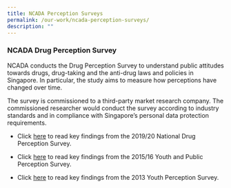 ```yaml
---
title: NCADA Perception Surveys
permalink: /our-work/ncada-perception-surveys/
description: ""
---
```

### NCADA Drug Perception Survey

NCADA conducts the Drug Perception Survey to understand public attitudes towards drugs, drug-taking and the anti-drug laws and policies in Singapore. In particular, the study aims to measure how perceptions have changed over time. 

The survey is commissioned to a third-party market research company. The commissioned
researcher would conduct the survey according to industry standards and in compliance
with Singapore’s personal data protection requirements.

* Click [here](https://drive.google.com/file/d/1VWy56iwIgDVyKOBpZdwX-lXThTe5wv_v/view) to read key findings from the 2019/20 National Drug Perception Survey. 

* Click [here](/files/NCADA%20Perception%20Survey%202015-16%20News%20Release.pdf) to read key findings from the 2015/16 Youth and Public Perception Survey. 

* Click [here](/files/NCADA%20Youth%20Perception%20Survey%202013%20News%20Release.pdf) to read key findings from the 2013 Youth Perception Survey.